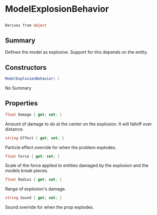 # ModelExplosionBehavior

## 
```c#
Derives from object
```

## Summary

Defines the model as explosive. Support for this depends on the entity.
## Constructors

```c#
ModelExplosionBehavior( ) 
```
No Summary
## Properties

```c#
float Damage { get; set; } 
```
Amount of damage to do at the center on the explosion. It will falloff over distance.
```c#
string Effect { get; set; } 
```
Particle effect override for when the problem explodes.
```c#
float Force { get; set; } 
```
Scale of the force applied to entities damaged by the explosion and the models break pieces.
```c#
float Radius { get; set; } 
```
Range of explosion's damage.
```c#
string Sound { get; set; } 
```
Sound override for when the prop explodes.

